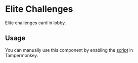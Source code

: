 # Elite Challenges

Elite challenges card in lobby.

## Usage

You can manually use this component by enabling the [script](https://raw.githubusercontent.com/Neutrxl/Themed/main/Lobby/Challenges/EliteChallenges/EliteChallenges.user.js) in Tampermonkey.